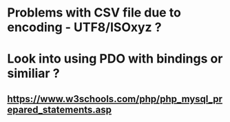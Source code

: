 # Problems with CSV file due to encoding - UTF8/ISOxyz ?

# Look into using PDO with bindings or similiar ?

## https://www.w3schools.com/php/php_mysql_prepared_statements.asp

